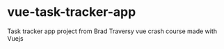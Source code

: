 # vue-task-tracker-app
Task tracker app project from Brad Traversy vue crash course made with Vuejs
